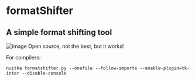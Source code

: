 # formatShifter
## A simple format shifting tool
![image](https://github.com/user-attachments/assets/24d30a29-69e9-4e15-a9e3-0c2629e4c328)
Open source, not the best, but it works!

For compilers:
```
nuitka formatshifter.py --onefile --follow-imports --enable-plugin=tk-inter --disable-console
```
